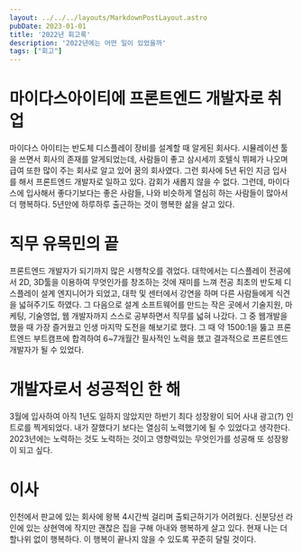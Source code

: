 ```yaml
---
layout: ../../../layouts/MarkdownPostLayout.astro
pubDate: 2023-01-01
title: '2022년 회고록'
description: '2022년에는 어떤 일이 있었을까'
tags: ["회고"]
---
```


# 마이다스아이티에 프론트엔드 개발자로 취업

마이다스 아이티는 반도체 디스플레이 장비를 설계할 때 알게된 회사다. 시뮬레이션 툴을 쓰면서 회사의 존재를 알게되었는데, 사람들이 좋고 삼시세끼 호텔식 뷔페가 나오며 급여 또한 많이 주는 회사로 알고 있어 꿈의 회사였다.
그런 회사에 5년 뒤인 지금 입사를 해서 프론트엔드 개발자로 일하고 있다. 감회가 새롭지 않을 수 없다. 그런데, 마이다스에 입사해서 좋다기보다는 좋은 사람들, 나와 비슷하게 열심히 하는 사람들이 많아서 더 행복하다. 5년만에 하루하루 출근하는 것이 행복한 삶을 살고 있다.

# 직무 유목민의 끝

프론트엔드 개발자가 되기까지 많은 시행착오를 겪었다. 대학에서는 디스플레이 전공에서 2D, 3D툴을 이용하여 무엇인가를 창조하는 것에 재미를 느껴 전공 최초의 반도체 디스플레이 설계 엔지니어가 되었고, 대학 및 센터에서 강연을 하며 다른 사람들에게 식견을 넓혀주기도 하였다.
그 다음으로 설계 소프트웨어를 만드는 작은 곳에서 기술지원, 마케팅, 기술영업, 웹 개발자까지 스스로 공부하면서 직무를 넓혀 나갔다. 그 중 웹개발을 했을 때 가장 즐거웠고 인생 마지막 도전을 해보기로 했다. 그 때 약 1500:1을 뚫고 프론트엔드 부트캠프에 합격하여 6~7개월간 필사적인 노력을 했고 결과적으로 프론트엔드 개발자가 될 수 있었다.

# 개발자로서 성공적인 한 해

3월에 입사하여 아직 1년도 일하지 않았지만 하반기 최다 성장왕이 되어 사내 광고(?) 인트로를 찍게되었다. 내가 잘했다기 보다는 열심히 노력했기에 될 수 있었다고 생각한다. 2023년에는 노력하는 것도 노력하는 것이고 영향력있는 무엇인가를 성공해 또 성장왕이 되고 싶다.

# 이사

인천에서 판교에 있는 회사에 왕복 4시간씩 걸리며 출퇴근하기가 어려웠다. 신분당선 라인에 있는 상현역에 작지만 괜찮은 집을 구해 아내와 행복하게 살고 있다. 현재 나는 더할나위 없이 행복하다. 이 행복이 끝나지 않을 수 있도록 꾸준히 달릴 것이다.
